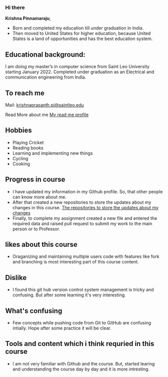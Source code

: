 ### Hi there 
**Krishna Pinnamaraju**,
- Born and completed my education till under graduation in India.
- Then moved to United States for higher education, because United States is a land of opportunities and has the best education system.
## Educational background:
I am doing my master’s in computer science from Saint Leo University starting January 2022.
Completed under graduation as an Electrical and communication engineering from India.
## To reach me
Mail: krishnaprasanth.pi@saintleo.edu

Read More about me [My read me profile](https://github.com/KrishnaPinnamaraju)
 ## Hobbies
 - Playing Cricket
 - Reading books
 - Learning and implementing new things
 - Cycling
 - Cooking
 ## Progress in course
 - I have updated my information in my Github profile. So, that other people can know more about me.
 - After that created a new repositories to store the updates about my changes in this course.
  [The repositories to store the updates about my changes](https://github.com/KrishnaPinnamaraju/Exploring_features/edit/main/learning.md)
 - Finally, to complete my assignment created a new file and entered the required data and raised pull request to submit my work to the main person or to Professor.
 ## likes about this course
 - Oraganizing and maintaining multiple users code with features like fork and branching is most interesting part of this course content.
 ## Dislike
 - I found this git hub version control system management is tricky and confusing. But after some learning it's very interesting.
 ## What's confusing
 - Few concepts while pushing code from Git to GitHub are confusing intially. Hope after some practice it will be clear.
 ## Tools and content which i think requried in this course
 - I am not very familiar with Github and the course. But, started learing and understanding the course day by day and it is more intresting.

